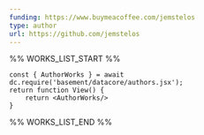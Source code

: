 ```yaml
---
funding: https://www.buymeacoffee.com/jemstelos
type: author
url: https://github.com/jemstelos
---
```



%% WORKS_LIST_START %%

```datacorejsx
const { AuthorWorks } = await dc.require('basement/datacore/authors.jsx');
return function View() {
    return <AuthorWorks/>
}
```
%% WORKS_LIST_END %%